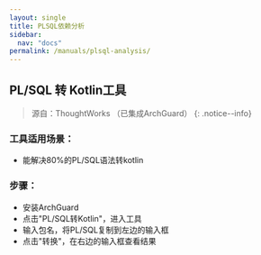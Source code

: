 ```yaml
---
layout: single
title: PLSQL依赖分析
sidebar:
  nav: "docs"
permalink: /manuals/plsql-analysis/
---
```


## PL/SQL 转 Kotlin工具
> 源自：ThoughtWorks （已集成ArchGuard）
{: .notice--info}

### 工具适用场景：
- 能解决80%的PL/SQL语法转kotlin

### 步骤：
- 安装ArchGuard
- 点击"PL/SQL转Kotlin"，进入工具
- 输入包名，将PL/SQL复制到左边的输入框
- 点击"转换"，在右边的输入框查看结果